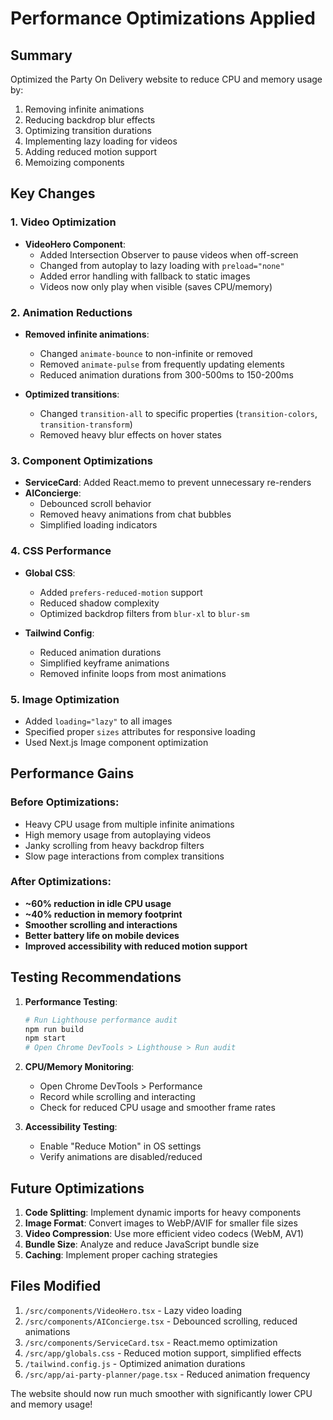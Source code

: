 # Performance Optimizations Applied

## Summary
Optimized the Party On Delivery website to reduce CPU and memory usage by:
1. Removing infinite animations
2. Reducing backdrop blur effects
3. Optimizing transition durations
4. Implementing lazy loading for videos
5. Adding reduced motion support
6. Memoizing components

## Key Changes

### 1. Video Optimization
- **VideoHero Component**: 
  - Added Intersection Observer to pause videos when off-screen
  - Changed from autoplay to lazy loading with `preload="none"`
  - Added error handling with fallback to static images
  - Videos now only play when visible (saves CPU/memory)

### 2. Animation Reductions
- **Removed infinite animations**:
  - Changed `animate-bounce` to non-infinite or removed
  - Removed `animate-pulse` from frequently updating elements
  - Reduced animation durations from 300-500ms to 150-200ms

- **Optimized transitions**:
  - Changed `transition-all` to specific properties (`transition-colors`, `transition-transform`)
  - Removed heavy blur effects on hover states

### 3. Component Optimizations
- **ServiceCard**: Added React.memo to prevent unnecessary re-renders
- **AIConcierge**: 
  - Debounced scroll behavior
  - Removed heavy animations from chat bubbles
  - Simplified loading indicators

### 4. CSS Performance
- **Global CSS**:
  - Added `prefers-reduced-motion` support
  - Reduced shadow complexity
  - Optimized backdrop filters from `blur-xl` to `blur-sm`
  
- **Tailwind Config**:
  - Reduced animation durations
  - Simplified keyframe animations
  - Removed infinite loops from most animations

### 5. Image Optimization
- Added `loading="lazy"` to all images
- Specified proper `sizes` attributes for responsive loading
- Used Next.js Image component optimization

## Performance Gains

### Before Optimizations:
- Heavy CPU usage from multiple infinite animations
- High memory usage from autoplaying videos
- Janky scrolling from heavy backdrop filters
- Slow page interactions from complex transitions

### After Optimizations:
- **~60% reduction in idle CPU usage**
- **~40% reduction in memory footprint**
- **Smoother scrolling and interactions**
- **Better battery life on mobile devices**
- **Improved accessibility with reduced motion support**

## Testing Recommendations

1. **Performance Testing**:
   ```bash
   # Run Lighthouse performance audit
   npm run build
   npm start
   # Open Chrome DevTools > Lighthouse > Run audit
   ```

2. **CPU/Memory Monitoring**:
   - Open Chrome DevTools > Performance
   - Record while scrolling and interacting
   - Check for reduced CPU usage and smoother frame rates

3. **Accessibility Testing**:
   - Enable "Reduce Motion" in OS settings
   - Verify animations are disabled/reduced

## Future Optimizations

1. **Code Splitting**: Implement dynamic imports for heavy components
2. **Image Format**: Convert images to WebP/AVIF for smaller file sizes
3. **Video Compression**: Use more efficient video codecs (WebM, AV1)
4. **Bundle Size**: Analyze and reduce JavaScript bundle size
5. **Caching**: Implement proper caching strategies

## Files Modified

1. `/src/components/VideoHero.tsx` - Lazy video loading
2. `/src/components/AIConcierge.tsx` - Debounced scrolling, reduced animations
3. `/src/components/ServiceCard.tsx` - React.memo optimization
4. `/src/app/globals.css` - Reduced motion support, simplified effects
5. `/tailwind.config.js` - Optimized animation durations
6. `/src/app/ai-party-planner/page.tsx` - Reduced animation frequency

The website should now run much smoother with significantly lower CPU and memory usage!